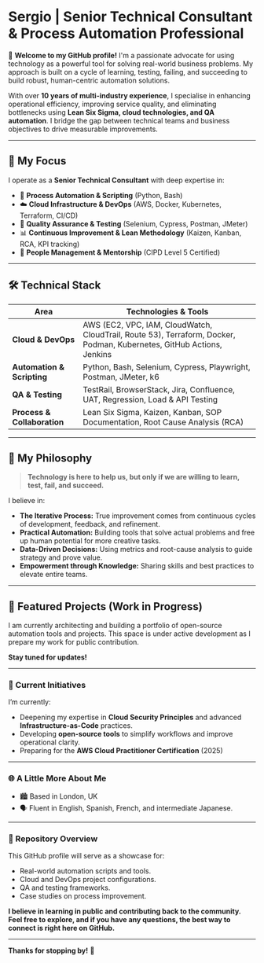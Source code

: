 # Sergio | Senior Technical Consultant & Process Automation Professional

👋 **Welcome to my GitHub profile!** I'm a passionate advocate for using technology as a powerful tool for solving real-world business problems. My approach is built on a cycle of learning, testing, failing, and succeeding to build robust, human-centric automation solutions.

With over **10 years of multi-industry experience**, I specialise in enhancing operational efficiency, improving service quality, and eliminating bottlenecks using **Lean Six Sigma, cloud technologies, and QA automation**. I bridge the gap between technical teams and business objectives to drive measurable improvements.

---

## 🧠 My Focus

I operate as a **Senior Technical Consultant** with deep expertise in:

- 🤖 **Process Automation & Scripting** (Python, Bash)
- ☁️ **Cloud Infrastructure & DevOps** (AWS, Docker, Kubernetes, Terraform, CI/CD)
- 🧪 **Quality Assurance & Testing** (Selenium, Cypress, Postman, JMeter)
- 📊 **Continuous Improvement & Lean Methodology** (Kaizen, Kanban, RCA, KPI tracking)
- 👥 **People Management & Mentorship** (CIPD Level 5 Certified)

---

## 🛠️ Technical Stack

| Area | Technologies & Tools |
|----------------|----------------------|
| **Cloud & DevOps** | AWS (EC2, VPC, IAM, CloudWatch, CloudTrail, Route 53), Terraform, Docker, Podman, Kubernetes, GitHub Actions, Jenkins |
| **Automation & Scripting** | Python, Bash, Selenium, Cypress, Playwright, Postman, JMeter, k6 |
| **QA & Testing** | TestRail, BrowserStack, Jira, Confluence, UAT, Regression, Load & API Testing |
| **Process & Collaboration** | Lean Six Sigma, Kaizen, Kanban, SOP Documentation, Root Cause Analysis (RCA) |

---

## 🌟 My Philosophy

> **Technology is here to help us, but only if we are willing to learn, test, fail, and succeed.**

I believe in:
- **The Iterative Process:** True improvement comes from continuous cycles of development, feedback, and refinement.
- **Practical Automation:** Building tools that solve actual problems and free up human potential for more creative tasks.
- **Data-Driven Decisions:** Using metrics and root-cause analysis to guide strategy and prove value.
- **Empowerment through Knowledge:** Sharing skills and best practices to elevate entire teams.

---

## 🚧 Featured Projects (Work in Progress)

I am currently architecting and building a portfolio of open-source automation tools and projects. This space is under active development as I prepare my work for public contribution.

**Stay tuned for updates!**

---

### 🎯 Current Initiatives

I’m currently:
- Deepening my expertise in **Cloud Security Principles** and advanced **Infrastructure-as-Code** practices.
- Developing **open-source tools** to simplify workflows and improve operational clarity.
- Preparing for the **AWS Cloud Practitioner Certification** (2025)

---

### 🌐 A Little More About Me

*   🏙️ Based in London, UK
*   🗣️ Fluent in English, Spanish, French, and intermediate Japanese.

---

### 📁 Repository Overview

This GitHub profile will serve as a showcase for:
- Real-world automation scripts and tools.
- Cloud and DevOps project configurations.
- QA and testing frameworks.
- Case studies on process improvement.

**I believe in learning in public and contributing back to the community. Feel free to explore, and if you have any questions, the best way to connect is right here on GitHub.**

---

**Thanks for stopping by!** 🚀
